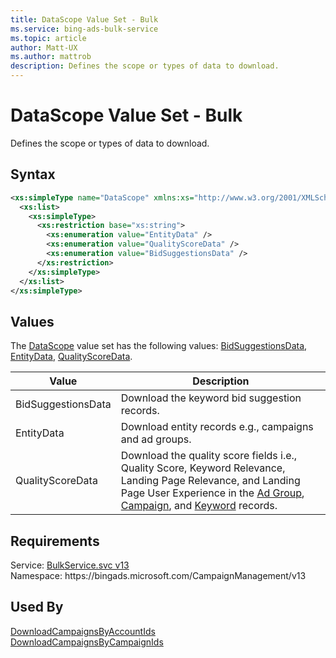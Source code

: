 ```yaml
---
title: DataScope Value Set - Bulk
ms.service: bing-ads-bulk-service
ms.topic: article
author: Matt-UX
ms.author: mattrob
description: Defines the scope or types of data to download.
---
```

# DataScope Value Set - Bulk
Defines the scope or types of data to download.

## Syntax
```xml
<xs:simpleType name="DataScope" xmlns:xs="http://www.w3.org/2001/XMLSchema">
  <xs:list>
    <xs:simpleType>
      <xs:restriction base="xs:string">
        <xs:enumeration value="EntityData" />
        <xs:enumeration value="QualityScoreData" />
        <xs:enumeration value="BidSuggestionsData" />
      </xs:restriction>
    </xs:simpleType>
  </xs:list>
</xs:simpleType>
```

## <a name="values"></a>Values

The [DataScope](datascope.md) value set has the following values: [BidSuggestionsData](#bidsuggestionsdata), [EntityData](#entitydata), [QualityScoreData](#qualityscoredata).

|Value|Description|
|-----------|---------------|
|<a name="bidsuggestionsdata"></a>BidSuggestionsData|Download the keyword bid suggestion records.|
|<a name="entitydata"></a>EntityData|Download entity records e.g., campaigns and ad groups.|
|<a name="qualityscoredata"></a>QualityScoreData|Download the quality score fields i.e., Quality Score, Keyword Relevance, Landing Page Relevance, and Landing Page User Experience in the [Ad Group](ad-group.md), [Campaign](campaign.md), and [Keyword](keyword.md) records.|

## Requirements
Service: [BulkService.svc v13](https://bulk.api.bingads.microsoft.com/Api/Advertiser/CampaignManagement/v13/BulkService.svc)  
Namespace: https\://bingads.microsoft.com/CampaignManagement/v13  

## Used By
[DownloadCampaignsByAccountIds](downloadcampaignsbyaccountids.md)  
[DownloadCampaignsByCampaignIds](downloadcampaignsbycampaignids.md)  
